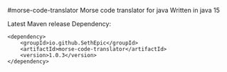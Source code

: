 #morse-code-translator
Morse code translator for java
Written in java 15

Latest Maven release Dependency:

```
<dependency>
    <groupId>io.github.SethEpic</groupId>
    <artifactId>morse-code-translator</artifactId>
    <version>1.0.3</version>
</dependency>

